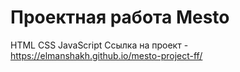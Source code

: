 # Проектная работа Mesto
HTML
CSS
JavaScript
Ссылка на проект - https://elmanshakh.github.io/mesto-project-ff/
